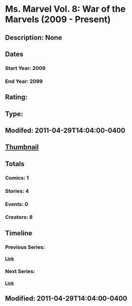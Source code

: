 # Ms. Marvel Vol. 8: War of the Marvels (2009 - Present)
## Description: None
## Dates
### Start Year: 2009
### End Year: 2099
## Rating: 
## Type: 
## Modifed: 2011-04-29T14:04:00-0400
## [Thumbnail](http://i.annihil.us/u/prod/marvel/i/mg/3/50/4bb3c95625542.jpg)
## Totals
### Comics: 1
### Stories: 4
### Events: 0
### Creators: 8
## Timeline
### Previous Series: 
#### [Link]()
### Next Series: 
#### [Link]()
## Modified: 2011-04-29T14:04:00-0400